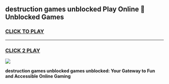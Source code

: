 
## destruction games unblocked Play Online 👋 Unblocked Games
<h3>
<a href="https://premium.freeplayer.one?title=destruction_games_unblocked&ref=19F">CLICK TO PLAY</a></h3>
<hr>

<h3>
<a href="https://premium.freeplayer.one?title=destruction_games_unblocked&ref=19F">CLICK 2 PLAY</a>
  
</h3>

<a href="https://premium.freeplayer.one?title=destruction_games_unblocked&ref=19F"><img src="https://clearcache.store/games.png"></a>


**destruction games unblocked games unblocked: Your Gateway to Fun and Accessible Online Gaming**
